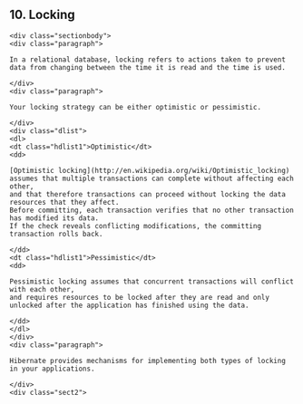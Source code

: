 ## 10. Locking

    <div class="sectionbody">
    <div class="paragraph">

    In a relational database, locking refers to actions taken to prevent data from changing between the time it is read and the time is used.

    </div>
    <div class="paragraph">

    Your locking strategy can be either optimistic or pessimistic.

    </div>
    <div class="dlist">
    <dl>
    <dt class="hdlist1">Optimistic</dt>
    <dd>

    [Optimistic locking](http://en.wikipedia.org/wiki/Optimistic_locking) assumes that multiple transactions can complete without affecting each other,
    and that therefore transactions can proceed without locking the data resources that they affect.
    Before committing, each transaction verifies that no other transaction has modified its data.
    If the check reveals conflicting modifications, the committing transaction rolls back.

    </dd>
    <dt class="hdlist1">Pessimistic</dt>
    <dd>

    Pessimistic locking assumes that concurrent transactions will conflict with each other,
    and requires resources to be locked after they are read and only unlocked after the application has finished using the data.

    </dd>
    </dl>
    </div>
    <div class="paragraph">

    Hibernate provides mechanisms for implementing both types of locking in your applications.

    </div>
    <div class="sect2">